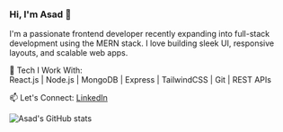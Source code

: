 ### Hi, I'm Asad 👋

I'm a passionate frontend developer recently expanding into full-stack development using the MERN stack. I love building sleek UI, responsive layouts, and scalable web apps.

🌟 Tech I Work With:  
React.js | Node.js | MongoDB | Express | TailwindCSS | Git | REST APIs


📫 Let's Connect:
[LinkedIn](https://linkedin.com/in/asad-ahmed-siddiqui-7b875977)

![Asad's GitHub stats](https://github-readme-stats.vercel.app/api?username=asad851&show_icons=true&theme=radical)
